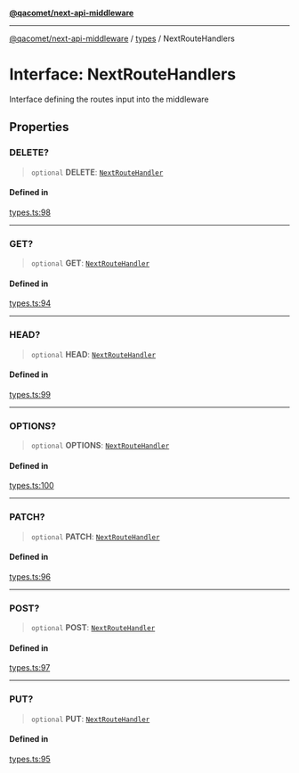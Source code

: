 [**@qacomet/next-api-middleware**](../../README.md)

***

[@qacomet/next-api-middleware](../../modules.md) / [types](../README.md) / NextRouteHandlers

# Interface: NextRouteHandlers

Interface defining the routes input into the middleware

## Properties

### DELETE?

> `optional` **DELETE**: [`NextRouteHandler`](../type-aliases/NextRouteHandler.md)

#### Defined in

[types.ts:98](https://github.com/QAComet/next-api-middleware/blob/6739ab5271f3727ce92c719bfebcda9983182dd7/src/types.ts#L98)

***

### GET?

> `optional` **GET**: [`NextRouteHandler`](../type-aliases/NextRouteHandler.md)

#### Defined in

[types.ts:94](https://github.com/QAComet/next-api-middleware/blob/6739ab5271f3727ce92c719bfebcda9983182dd7/src/types.ts#L94)

***

### HEAD?

> `optional` **HEAD**: [`NextRouteHandler`](../type-aliases/NextRouteHandler.md)

#### Defined in

[types.ts:99](https://github.com/QAComet/next-api-middleware/blob/6739ab5271f3727ce92c719bfebcda9983182dd7/src/types.ts#L99)

***

### OPTIONS?

> `optional` **OPTIONS**: [`NextRouteHandler`](../type-aliases/NextRouteHandler.md)

#### Defined in

[types.ts:100](https://github.com/QAComet/next-api-middleware/blob/6739ab5271f3727ce92c719bfebcda9983182dd7/src/types.ts#L100)

***

### PATCH?

> `optional` **PATCH**: [`NextRouteHandler`](../type-aliases/NextRouteHandler.md)

#### Defined in

[types.ts:96](https://github.com/QAComet/next-api-middleware/blob/6739ab5271f3727ce92c719bfebcda9983182dd7/src/types.ts#L96)

***

### POST?

> `optional` **POST**: [`NextRouteHandler`](../type-aliases/NextRouteHandler.md)

#### Defined in

[types.ts:97](https://github.com/QAComet/next-api-middleware/blob/6739ab5271f3727ce92c719bfebcda9983182dd7/src/types.ts#L97)

***

### PUT?

> `optional` **PUT**: [`NextRouteHandler`](../type-aliases/NextRouteHandler.md)

#### Defined in

[types.ts:95](https://github.com/QAComet/next-api-middleware/blob/6739ab5271f3727ce92c719bfebcda9983182dd7/src/types.ts#L95)
